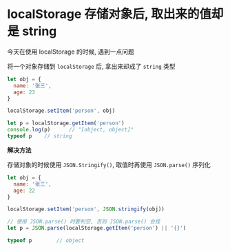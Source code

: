 # localStorage 存储对象后, 取出来的值却是 string



今天在使用 localStorage 的时候, 遇到一点问题

将一个对象存储到 `localStorage` 后, 拿出来却成了 `string` 类型

```js
let obj = {
  name: '张三',
  age: 23
}

localStorage.setItem('person', obj)

let p = localStorage.getItem('person')
console.log(p)		// "[object, object]"
typeof p	// string
```

 

**解决方法**

存储对象的时候使用 `JSON.Stringify()`, 取值时再使用 `JSON.parse()` 序列化



```js
let obj = {
  name: '张三',
  age: 22
}

localStorage.setItem('person', JSON.stringify(obj))

// 使用 JSON.parse() 时要判空, 否则 JSON.parse() 会挂
let p = JSON.parse(localStorage.getItem('person') || '{}')

typeof p 		// object
```

